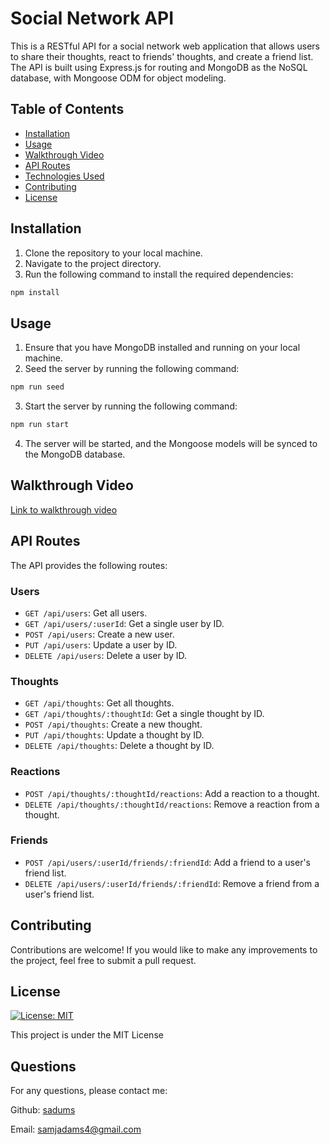 # Social Network API

This is a RESTful API for a social network web application that allows users to share their thoughts, react to friends' thoughts, and create a friend list. The API is built using Express.js for routing and MongoDB as the NoSQL database, with Mongoose ODM for object modeling.

## Table of Contents

- [Installation](#installation)
- [Usage](#usage)
- [Walkthrough Video](#walkthrough-video)
- [API Routes](#api-routes)
- [Technologies Used](#technologies-used)
- [Contributing](#contributing)
- [License](#license)

## Installation

1. Clone the repository to your local machine.
2. Navigate to the project directory.
3. Run the following command to install the required dependencies:

```bash
npm install
```
## Usage

1. Ensure that you have MongoDB installed and running on your local machine.
2. Seed the server by running the following command:

```bash
npm run seed
```
3. Start the server by running the following command:

```bash
npm run start
```
4. The server will be started, and the Mongoose models will be synced to the MongoDB database.

## Walkthrough Video

[Link to walkthrough video](https://drive.google.com/file/d/14TZ2O6zuT_TNPk1gxBK_W0TsqBy9UClm/view)

## API Routes

The API provides the following routes:

### Users

- `GET /api/users`: Get all users.
- `GET /api/users/:userId`: Get a single user by ID.
- `POST /api/users`: Create a new user.
- `PUT /api/users`: Update a user by ID.
- `DELETE /api/users`: Delete a user by ID.

### Thoughts

- `GET /api/thoughts`: Get all thoughts.
- `GET /api/thoughts/:thoughtId`: Get a single thought by ID.
- `POST /api/thoughts`: Create a new thought.
- `PUT /api/thoughts`: Update a thought by ID.
- `DELETE /api/thoughts`: Delete a thought by ID.

### Reactions

- `POST /api/thoughts/:thoughtId/reactions`: Add a reaction to a thought.
- `DELETE /api/thoughts/:thoughtId/reactions`: Remove a reaction from a thought.

### Friends

- `POST /api/users/:userId/friends/:friendId`: Add a friend to a user's friend list.
- `DELETE /api/users/:userId/friends/:friendId`: Remove a friend from a user's friend list.

## Contributing

Contributions are welcome! If you would like to make any improvements to the project, feel free to submit a pull request.

## License

[![License: MIT](https://img.shields.io/badge/License-MIT-yellow.svg)](https://opensource.org/licenses/MIT)

This project is under the MIT License

## Questions
For any questions, please contact me:

Github: [sadums](https://github.com/sadums)

Email: samjadams4@gmail.com